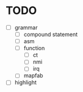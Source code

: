 # TODO
- [ ] grammar
  - [ ] compound statement
  - [ ] asm
  - [ ] function
    - [ ] ct
    - [ ] nmi
    - [ ] irq
  - [ ] mapfab

- [ ] highlight
